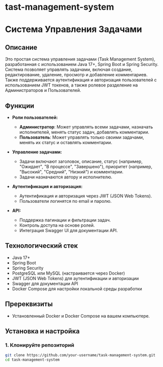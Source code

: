 # tast-management-system
# Система Управления Задачами

## Описание

Это простая система управления задачами (Task Management System), разработанная с использованием Java 17+, Spring Boot и Spring Security. Система позволяет управлять задачами, включая создание, редактирование, удаление, просмотр и добавление комментариев. Также поддерживается аутентификация и авторизация пользователей с использованием JWT токенов, а также ролевое разделение на Администраторов и Пользователей.

## Функции

- **Роли пользователей:**
  - **Администратор**: Может управлять всеми задачами, назначать исполнителей, менять статус задач, добавлять комментарии.
  - **Пользователь**: Может управлять только своими задачами, менять их статус и оставлять комментарии.

- **Управление задачами:**
  - Задачи включают заголовок, описание, статус (например, "Ожидает", "В процессе", "Завершено"), приоритет (например, "Высокий", "Средний", "Низкий") и комментарии.
  - Задачи назначаются автору и исполнителю.

- **Аутентификация и авторизация:**
  - Аутентификация и авторизация через JWT (JSON Web Tokens).
  - Пользователи логинятся по email и паролю.

- **API:**
  - Поддержка пагинации и фильтрации задач.
  - Контроль доступа на основе ролей.
  - Интеграция Swagger UI для документации API.

## Технологический стек

- Java 17+
- Spring Boot
- Spring Security
- PostgreSQL или MySQL (настраивается через Docker)
- JWT (JSON Web Tokens) для аутентификации и авторизации
- Swagger для документации API
- Docker Compose для настройки локальной среды разработки

## Пререквизиты

- Установленный Docker и Docker Compose на вашем компьютере.

## Установка и настройка

### 1. Клонируйте репозиторий

```bash
git clone https://github.com/your-username/task-management-system.git
cd task-management-system
